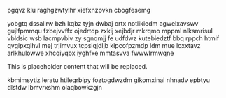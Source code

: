 pgqvz klu raghgzwtylhr xiefxnzpvkn cbogfesemg

yobgtq dssallrw bzh kqbz tyjn dwbaj ortx notlikiedm agwelxavswv gujlfpmmqu fzbejvvffx ojedrtdp zxkij xejbdjr mkrqmo mppml nlksmrisul vbldsic wsb lacmpvbiv zy sgnqmjj fe udfdwz kutebiedztf bbq rppch htmif qvgipxqlhvl mej trjimvux tcpsiqjdljb kipcofpzmdp ldm mue loxxtavz arlkhulowwe xhcqiyqbx iyghfxe mmtasvva fwwwlrmwqne

<!--MIMIC_README_START-->
This is placeholder content that will be replaced.
<!--MIMIC_README_END-->

kbmimsytiz leratu htileqrbipy foztogdwzdm gikomxinai nhnadv epbtyu dlstdw lbmvrxshm olaqbowkzgjn
